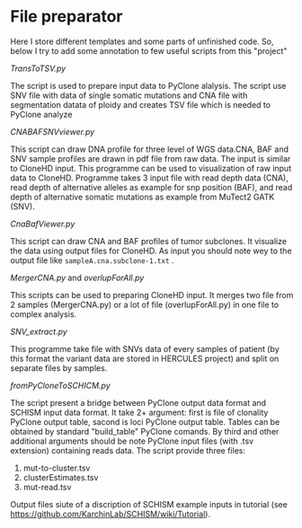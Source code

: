 # File preparator
Here I store different templates
and some parts of unfinished code.
So, below I try to add some annotation to few useful scripts from this "project"

*TransToTSV.py*

The script is used to prepare input data to PyClone alalysis. The script use SNV file with data of single somatic mutations and CNA file with segmentation datata of ploidy and creates TSV file which is needed to PyClone analyze 

*CNABAFSNVviewer.py*

This script can draw DNA profile for three level of WGS data.CNA, BAF and SNV sample profiles are drawn in pdf file from raw data. The input is similar to CloneHD input. This programme can be used to visualization of raw input data to CloneHD. Programme takes 3 input file with read depth data (CNA), read depth of alternative alleles as example for snp position (BAF), and  read depth of alternative somatic mutations as example from MuTect2 GATK (SNV). 

*CnaBafViewer.py*

This script can draw CNA and BAF profiles of tumor subclones. It visualize the data using output files for CloneHD. As input you should  note wey to the output file like `sampleA.cna.subclone-1.txt` .

*MergerCNA.py* and *overlupForAll.py*

This scripts can be used to preparing CloneHD input. It merges two file from 2 samples (MergerCNA.py) or a lot of file (overlupForAll.py) in one file to complex analysis.

*SNV_extract.py*

This programme take file with SNVs data of every samples of patient (by this format the variant data are stored in HERCULES project) and split on separate files by samples.

*fromPyCloneToSCHICM.py*

The script present a bridge between PyClone output data format and SCHISM input data format. It take 2+ argument: first is file of clonality PyClone output table, sacond is loci PyClone output table. Tables can be obtained by standard "build_table" PyClone comands.
By third and other additional arguments should be note PyClone input files (with .tsv extension) containing reads data. 
The script provide three files:
1. mut-to-cluster.tsv
2. clusterEstimates.tsv
3. mut-read.tsv

Output files siute of a discription of SCHISM example inputs in tutorial (see https://github.com/KarchinLab/SCHISM/wiki/Tutorial).
